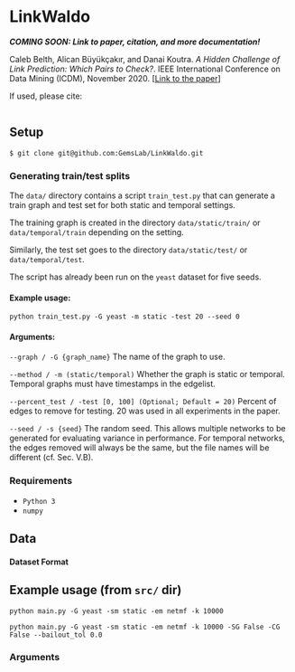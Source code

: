 # LinkWaldo

***COMING SOON: Link to paper, citation, and more documentation!***

Caleb Belth, Alican Büyükçakır, and Danai Koutra. _A Hidden Challenge of Link Prediction: Which Pairs to Check?_. IEEE International Conference on Data Mining (ICDM), November 2020. [[Link to the paper](https://quickshift.xyz/public/assets/documents/belth-2020-ICDM-LinkWaldo.pdf)]

If used, please cite:
```bibtex
```

## Setup

```
$ git clone git@github.com:GemsLab/LinkWaldo.git
```

### Generating train/test splits

The `data/` directory contains a script `train_test.py` that can generate a train graph and test set for both static and temporal settings.

The training graph is created in the directory `data/static/train/` or `data/temporal/train` depending on the setting.

Similarly, the test set goes to the directory `data/static/test/` or `data/temporal/test`.

The script has already been run on the `yeast` dataset for five seeds.

#### Example usage:

`python train_test.py -G yeast -m static -test 20 --seed 0`

#### Arguments:

`--graph / -G {graph_name}` The name of the graph to use.

`--method / -m (static/temporal)` Whether the graph is static or temporal. Temporal graphs must have timestamps in the edgelist.
    
`--percent_test / -test [0, 100] (Optional; Default = 20)` Percent of edges to remove for testing. 20 was used in all experiments in the paper. 

`--seed / -s {seed}` The random seed. This allows multiple networks to be generated for evaluating variance in performance. For temporal networks, the edges removed will always be the same, but the file names will be different (cf. Sec. V.B).

### Requirements 

- `Python 3`
- `numpy`

## Data

#### Dataset Format

## Example usage (from `src/` dir)

`python main.py -G yeast -sm static -em netmf -k 10000`

`python main.py -G yeast -sm static -em netmf -k 10000 -SG False -CG False --bailout_tol 0.0`

### Arguments

